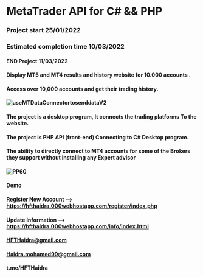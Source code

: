 # MetaTrader API for C# && PHP 
### Project start 25/01/2022
### Estimated completion time 10/03/2022
#### END Project 11/03/2022
#### Display MT5 and MT4  results and history website for 10.000 accounts . 
#### Access over 10,000 accounts and get their trading history.
#### ![useMTDataConnectortosenddataV2](https://user-images.githubusercontent.com/42383476/158188613-814518df-f337-4cc0-b391-be49502e6e4d.png)

#### 
#### The project is a desktop program, It connects the trading platforms To the website.
#### The project is PHP API (front-end) Connecting to C# Desktop program.
#### The ability to directly connect to MT4 accounts for some of the Brokers they support without installing any Expert advisor
#### 
#### 
#### 
#### 
####  
####  
#### 
#### 
#### 
#### ![PP60](https://user-images.githubusercontent.com/42383476/158188787-ca492e25-c3e3-4bd2-bf31-fb63e59b62de.png)

#### 
#### Demo 
#### Register New Account --> https://hfthaidra.000webhostapp.com/register/index.php
#### Update Information   --> https://hfthaidra.000webhostapp.com/info/index.html
#### HFTHaidra@gmail.com
#### Haidra.mohamed99@gmail.com
#### t.me/HFTHaidra
